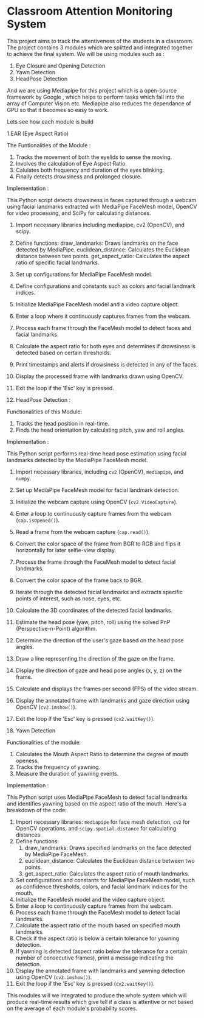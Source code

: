 # Classroom Attention Monitoring System

This project aims to track the attentiveness of the students in a classroom. The project contains 3 modules which are splitted and integrated together to achieve the final system. We will be using modules such as :

1. Eye Closure and Opening Detection
2. Yawn Detection 
3. HeadPose Detection 

And we are using Mediapipe for this project which is a open-source framework by Google , which helps to perform tasks which fall into the array of Computer Vision etc. Mediapipe also reduces the dependance of GPU so that it becomes so easy to work.

Lets see how each module is build 

1.EAR (Eye Aspect Ratio)

The Funtionalities of the Module :
 1. Tracks the movement of both the eyelids to sense the moving.
 2. Involves the calculation of Eye Aspect Ratio.
 3. Calulates both frequency and duration of the eyes blinking.
 4. Finally detects drowsiness and prolonged closure. 

Implementation :

This Python script detects drowsiness in faces captured through a webcam using facial landmarks extracted with MediaPipe FaceMesh model, OpenCV for video processing, and SciPy for calculating distances.

1. Import necessary libraries including mediapipe, cv2 (OpenCV), and scipy.
2. Define functions:
    draw_landmarks: Draws landmarks on the face detected by MediaPipe.
    euclidean_distance: Calculates the Euclidean distance between two points.
    get_aspect_ratio: Calculates the aspect ratio of specific facial landmarks.
3. Set up configurations for MediaPipe FaceMesh model.
4. Define configurations and constants such as colors and facial landmark indices.
5. Initialize MediaPipe FaceMesh model and a video capture object.
6. Enter a loop where it continuously captures frames from the webcam.
7. Process each frame through the FaceMesh model to detect faces and facial landmarks.
8. Calculate the aspect ratio for both eyes and determines if drowsiness is detected based on certain thresholds.
9. Print timestamps and alerts if drowsiness is detected in any of the faces.
10. Display the processed frame with landmarks drawn using OpenCV.
11. Exit the loop if the 'Esc' key is pressed.


2. HeadPose Detection :

Functionalities of this Module:
 1. Tracks the head position in real-time.
 2. Finds the head orientation by calculating pitch, yaw and roll angles.

Implementation :

This Python script performs real-time head pose estimation using facial landmarks detected by the MediaPipe FaceMesh model.

1. Import necessary libraries, including `cv2` (OpenCV), `mediapipe`, and `numpy`.
2. Set up MediaPipe FaceMesh model for facial landmark detection.
3. Initialize the webcam capture using OpenCV (`cv2.VideoCapture`).
4. Enter a loop to continuously capture frames from the webcam (`cap.isOpened()`).
5. Read a frame from the webcam capture (`cap.read()`).
6. Convert the color space of the frame from BGR to RGB and flips it horizontally for later selfie-view display.
7. Process the frame through the FaceMesh model to detect facial landmarks.
8. Convert the color space of the frame back to BGR.
9. Iterate through the detected facial landmarks and extracts specific points of interest, such as nose, eyes, etc.
10. Calculate the 3D coordinates of the detected facial landmarks.
11. Estimate the head pose (yaw, pitch, roll) using the solved PnP (Perspective-n-Point) algorithm.
12. Determine the direction of the user's gaze based on the head pose angles.
13. Draw a line representing the direction of the gaze on the frame.
14. Display the direction of gaze and head pose angles (x, y, z) on the frame.
15. Calculate and displays the frames per second (FPS) of the video stream.
16. Display the annotated frame with landmarks and gaze direction using OpenCV (`cv2.imshow()`).
17. Exit the loop if the 'Esc' key is pressed (`cv2.waitKey()`).

3. Yawn Detection 

Functionalities of the module:

1. Calculates the Mouth Aspect Ratio to determine the degree of mouth openess.
2. Tracks the frequency of yawning.
3. Measure the duration of yawning events.

Implementation :

This Python script uses MediaPipe FaceMesh to detect facial landmarks and identifies yawning based on the aspect ratio of the mouth. Here's a breakdown of the code:

1. Import necessary libraries: `mediapipe` for face mesh detection, `cv2` for OpenCV operations, and `scipy.spatial.distance` for calculating distances.
2. Define functions:
   1. draw_landmarks: Draws specified landmarks on the face detected by MediaPipe FaceMesh.
   2. euclidean_distance: Calculates the Euclidean distance between two points.
   3. get_aspect_ratio: Calculates the aspect ratio of mouth landmarks.
3. Set configurations and constants for MediaPipe FaceMesh model, such as confidence thresholds, colors, and facial landmark indices for the mouth.
4. Initialize the FaceMesh model and the video capture object.
5. Enter a loop to continuously capture frames from the webcam.
6. Process each frame through the FaceMesh model to detect facial landmarks.
7. Calculate the aspect ratio of the mouth based on specified mouth landmarks.
8. Check if the aspect ratio is below a certain tolerance for yawning detection.
9. If yawning is detected (aspect ratio below the tolerance for a certain number of consecutive frames), print a message indicating the detection.
10. Display the annotated frame with landmarks and yawning detection using OpenCV (`cv2.imshow()`).
11. Exit the loop if the 'Esc' key is pressed (`cv2.waitKey()`).


This modules will we integrated to produce the whole system which will produce real-time results which give tell if a class is attentive or not based on the average of each module's probability scores.


